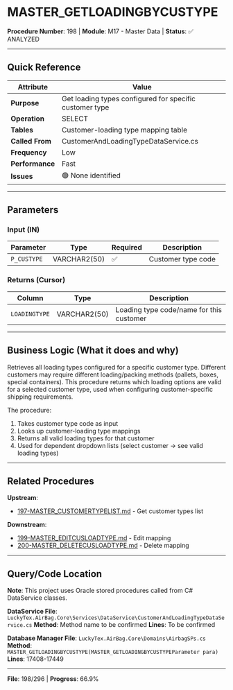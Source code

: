 # MASTER_GETLOADINGBYCUSTYPE

**Procedure Number**: 198 | **Module**: M17 - Master Data | **Status**: ✅ ANALYZED

---

## Quick Reference

| Attribute | Value |
|-----------|-------|
| **Purpose** | Get loading types configured for specific customer type |
| **Operation** | SELECT |
| **Tables** | Customer-loading type mapping table |
| **Called From** | CustomerAndLoadingTypeDataService.cs |
| **Frequency** | Low |
| **Performance** | Fast |
| **Issues** | 🟢 None identified |

---

## Parameters

### Input (IN)

| Parameter | Type | Required | Description |
|-----------|------|----------|-------------|
| `P_CUSTYPE` | VARCHAR2(50) | ✅ | Customer type code |

### Returns (Cursor)

| Column | Type | Description |
|--------|------|-------------|
| `LOADINGTYPE` | VARCHAR2(50) | Loading type code/name for this customer |

---

## Business Logic (What it does and why)

Retrieves all loading types configured for a specific customer type. Different customers may require different loading/packing methods (pallets, boxes, special containers). This procedure returns which loading options are valid for a selected customer type, used when configuring customer-specific shipping requirements.

The procedure:
1. Takes customer type code as input
2. Looks up customer-loading type mappings
3. Returns all valid loading types for that customer
4. Used for dependent dropdown lists (select customer → see valid loading types)

---

## Related Procedures

**Upstream**:
- [197-MASTER_CUSTOMERTYPELIST.md](./197-MASTER_CUSTOMERTYPELIST.md) - Get customer types list

**Downstream**:
- [199-MASTER_EDITCUSLOADTYPE.md](./199-MASTER_EDITCUSLOADTYPE.md) - Edit mapping
- [200-MASTER_DELETECUSLOADTYPE.md](./200-MASTER_DELETECUSLOADTYPE.md) - Delete mapping

---

## Query/Code Location

**Note**: This project uses Oracle stored procedures called from C# DataService classes.

**DataService File**: `LuckyTex.AirBag.Core\Services\DataService\CustomerAndLoadingTypeDataService.cs`
**Method**: Method name to be confirmed
**Lines**: To be confirmed

**Database Manager File**: `LuckyTex.AirBag.Core\Domains\AirbagSPs.cs`
**Method**: `MASTER_GETLOADINGBYCUSTYPE(MASTER_GETLOADINGBYCUSTYPEParameter para)`
**Lines**: 17408-17449

---

**File**: 198/296 | **Progress**: 66.9%
